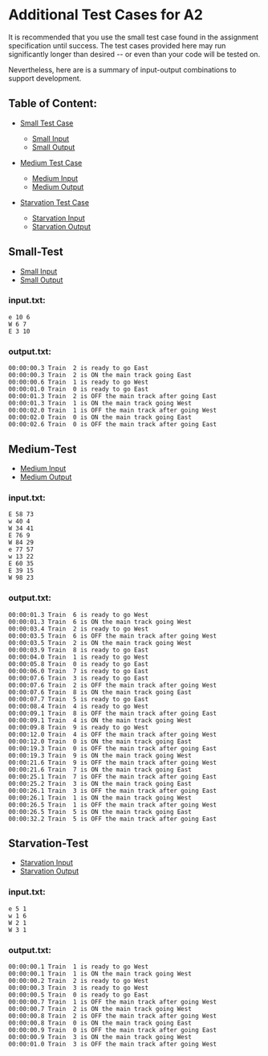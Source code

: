 # Additional Test Cases for A2

It is recommended that you use the small test case found in the
assignment specification until success. The test cases provided 
here may run significantly longer than desired -- or even than your
code will be tested on.

Nevertheless, here are is a summary of input-output combinations to
support development.

## Table of Content:

- [Small Test Case](#Small-Test)
    - [Small Input](#inputtxt)
    - [Small Output](#outputtxt) 

- [Medium Test Case](#Medium-Test)
    - [Medium Input](#inputtxt-1) 
    - [Medium Output](#outputtxt-1)

- [Starvation Test Case](#Starvation-Test)
    - [Starvation Input](#inputtxt-2) 
    - [Starvation Output](#outputtxt-2) 

## Small-Test

- [Small Input](#inputtxt)
- [Small Output](#outputtxt) 

### input.txt:

```
e 10 6
W 6 7
E 3 10
```

### output.txt:

```
00:00:00.3 Train  2 is ready to go East
00:00:00.3 Train  2 is ON the main track going East
00:00:00.6 Train  1 is ready to go West
00:00:01.0 Train  0 is ready to go East
00:00:01.3 Train  2 is OFF the main track after going East
00:00:01.3 Train  1 is ON the main track going West
00:00:02.0 Train  1 is OFF the main track after going West
00:00:02.0 Train  0 is ON the main track going East
00:00:02.6 Train  0 is OFF the main track after going East
```

## Medium-Test

- [Medium Input](#inputtxt-1) 
- [Medium Output](#outputtxt-1)

### input.txt:

```
E 58 73
w 40 4
W 34 41
E 76 9
W 84 29
e 77 57
w 13 22
E 60 35
E 39 15
W 98 23
```

### output.txt:

```
00:00:01.3 Train  6 is ready to go West
00:00:01.3 Train  6 is ON the main track going West
00:00:03.4 Train  2 is ready to go West
00:00:03.5 Train  6 is OFF the main track after going West
00:00:03.5 Train  2 is ON the main track going West
00:00:03.9 Train  8 is ready to go East
00:00:04.0 Train  1 is ready to go West
00:00:05.8 Train  0 is ready to go East
00:00:06.0 Train  7 is ready to go East
00:00:07.6 Train  3 is ready to go East
00:00:07.6 Train  2 is OFF the main track after going West
00:00:07.6 Train  8 is ON the main track going East
00:00:07.7 Train  5 is ready to go East
00:00:08.4 Train  4 is ready to go West
00:00:09.1 Train  8 is OFF the main track after going East
00:00:09.1 Train  4 is ON the main track going West
00:00:09.8 Train  9 is ready to go West
00:00:12.0 Train  4 is OFF the main track after going West
00:00:12.0 Train  0 is ON the main track going East
00:00:19.3 Train  0 is OFF the main track after going East
00:00:19.3 Train  9 is ON the main track going West
00:00:21.6 Train  9 is OFF the main track after going West
00:00:21.6 Train  7 is ON the main track going East
00:00:25.1 Train  7 is OFF the main track after going East
00:00:25.2 Train  3 is ON the main track going East
00:00:26.1 Train  3 is OFF the main track after going East
00:00:26.1 Train  1 is ON the main track going West
00:00:26.5 Train  1 is OFF the main track after going West
00:00:26.5 Train  5 is ON the main track going East
00:00:32.2 Train  5 is OFF the main track after going East
```

## Starvation-Test 

- [Starvation Input](#inputtxt-2) 
- [Starvation Output](#outputtxt-2) 

### input.txt:

```
e 5 1
w 1 6
W 2 1
W 3 1
```

### output.txt:
```
00:00:00.1 Train  1 is ready to go West
00:00:00.1 Train  1 is ON the main track going West
00:00:00.2 Train  2 is ready to go West
00:00:00.3 Train  3 is ready to go West
00:00:00.5 Train  0 is ready to go East
00:00:00.7 Train  1 is OFF the main track after going West
00:00:00.7 Train  2 is ON the main track going West
00:00:00.8 Train  2 is OFF the main track after going West
00:00:00.8 Train  0 is ON the main track going East
00:00:00.9 Train  0 is OFF the main track after going East
00:00:00.9 Train  3 is ON the main track going West
00:00:01.0 Train  3 is OFF the main track after going West

```